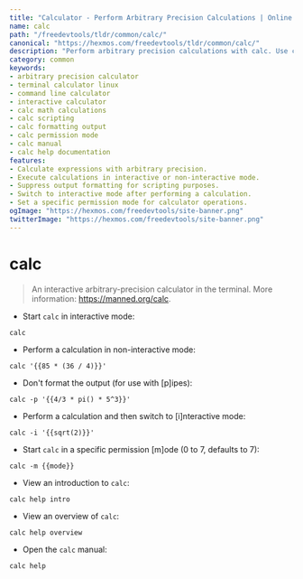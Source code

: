 ```yaml
---
title: "Calculator - Perform Arbitrary Precision Calculations | Online Free DevTools by Hexmos"
name: calc
path: "/freedevtools/tldr/common/calc/"
canonical: "https://hexmos.com/freedevtools/tldr/common/calc/"
description: "Perform arbitrary precision calculations with calc. Use calc for interactive terminal calculations and scripting. Free online tool, no registration required."
category: common
keywords:
- arbitrary precision calculator
- terminal calculator linux
- command line calculator
- interactive calculator
- calc math calculations
- calc scripting
- calc formatting output
- calc permission mode
- calc manual
- calc help documentation
features:
- Calculate expressions with arbitrary precision.
- Execute calculations in interactive or non-interactive mode.
- Suppress output formatting for scripting purposes.
- Switch to interactive mode after performing a calculation.
- Set a specific permission mode for calculator operations.
ogImage: "https://hexmos.com/freedevtools/site-banner.png"
twitterImage: "https://hexmos.com/freedevtools/site-banner.png"
---
```


# calc

> An interactive arbitrary-precision calculator in the terminal.
> More information: <https://manned.org/calc>.

- Start `calc` in interactive mode:

`calc`

- Perform a calculation in non-interactive mode:

`calc '{{85 * (36 / 4)}}'`

- Don't format the output (for use with [p]ipes):

`calc -p '{{4/3 * pi() * 5^3}}'`

- Perform a calculation and then switch to [i]nteractive mode:

`calc -i '{{sqrt(2)}}'`

- Start `calc` in a specific permission [m]ode (0 to 7, defaults to 7):

`calc -m {{mode}}`

- View an introduction to `calc`:

`calc help intro`

- View an overview of `calc`:

`calc help overview`

- Open the `calc` manual:

`calc help`
